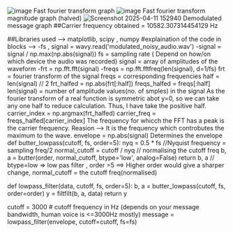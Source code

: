 ![image](https://github.com/user-attachments/assets/487e9f0b-725e-4f48-aa3d-45da0d44e487)
Fast fourier transform graph
![image](https://github.com/user-attachments/assets/188df3a7-d925-42b4-b56b-5be385963c75)
Fast fourier transform magnitude graph (halved)
![Screenshot 2025-04-11 152940](https://github.com/user-attachments/assets/b1fef1db-c4f8-41e1-8639-b940193cd50c)
Demodulated message graph
##Carrier frequency obtained = 10582.307314454129 Hz

##Libraries used --> matplotlib, scipy , numpy
#explaination of the code in blocks -->
    -fs , signal = wavy.read('modulated_noisy_audio.wav')
    -signal = signal / np.max(np.abs(signal))
fs = sampling rate ( Depend on how/on which device the audio was recorded)
signal = array of amplitudes of the waveform
    -frt = np.fft.fft(signal)
    -freqs = np.fft.fftfreq(len(signal), d=1/fs)
frt = fourier transform of the signal
freqs = corresponding frequencies
    half = len(signal) // 2
    frt_halfed = np.abs(frt[:half])
    freqs_halfed = freqs[:half]
len(signal) = number of amplitude values(no. of smples) in the signal
As the fourier transform of a real function is symmetric abot y=0, so we can take any one half to reduce calculation. Thus, I have take the positive half.
    carrier_index = np.argmax(frt_halfed)
    carrier_freq = freqs_halfed[carrier_index]
The frequency for whicch the FFT has a peak is the carrier frequency. Reasion --> It is the frequency which controbutes the maximum to the wave. 
    envelope = np.abs(signal)
Determines the envelope
  def butter_lowpass(cutoff, fs, order=5):
      nyq = 0.5 * fs   //Nyquist frequency = sampling freq/2
      normal_cutoff = cutoff / nyq  // normalising the cutoff freq
      b, a = butter(order, normal_cutoff, btype='low', analog=False) 
      return b, a
// btype=low => low  pas filter , order =5 ==> Higher order would give a sharper change, normal_cutoff = the cutoff freq(normalised)
  
  def lowpass_filter(data, cutoff, fs, order=5):
      b, a = butter_lowpass(cutoff, fs, order=order)
      y = filtfilt(b, a, data) 
      return y

cutoff = 3000  # cutoff frequency in Hz (depends on your message bandwidth, human voice is <=3000Hz mostly)
message = lowpass_filter(envelope, cutoff=cutoff, fs=fs)
  








